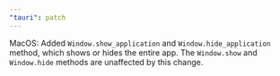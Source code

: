 ```yaml
---
"tauri": patch
---
```


MacOS: Added `Window.show_application` and `Window.hide_application` method,
which shows or hides the entire app. The `Window.show` and `Window.hide`
methods are unaffected by this change.
